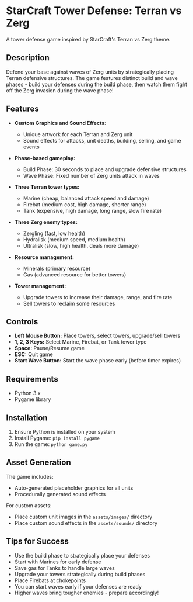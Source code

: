 # StarCraft Tower Defense: Terran vs Zerg

A tower defense game inspired by StarCraft's Terran vs Zerg theme.

## Description

Defend your base against waves of Zerg units by strategically placing Terran defensive structures. The game features distinct build and wave phases - build your defenses during the build phase, then watch them fight off the Zerg invasion during the wave phase!

## Features

- **Custom Graphics and Sound Effects**:
  - Unique artwork for each Terran and Zerg unit
  - Sound effects for attacks, unit deaths, building, selling, and game events

- **Phase-based gameplay:**
  - Build Phase: 30 seconds to place and upgrade defensive structures
  - Wave Phase: Fixed number of Zerg units attack in waves

- **Three Terran tower types:**
  - Marine (cheap, balanced attack speed and damage)
  - Firebat (medium cost, high damage, shorter range)
  - Tank (expensive, high damage, long range, slow fire rate)

- **Three Zerg enemy types:**
  - Zergling (fast, low health)
  - Hydralisk (medium speed, medium health)
  - Ultralisk (slow, high health, deals more damage)

- **Resource management:**
  - Minerals (primary resource)
  - Gas (advanced resource for better towers)

- **Tower management:**
  - Upgrade towers to increase their damage, range, and fire rate
  - Sell towers to reclaim some resources

## Controls

- **Left Mouse Button:** Place towers, select towers, upgrade/sell towers
- **1, 2, 3 Keys:** Select Marine, Firebat, or Tank tower type
- **Space:** Pause/Resume game
- **ESC:** Quit game
- **Start Wave Button:** Start the wave phase early (before timer expires)

## Requirements

- Python 3.x
- Pygame library

## Installation

1. Ensure Python is installed on your system
2. Install Pygame: `pip install pygame`
3. Run the game: `python game.py`

## Asset Generation

The game includes:
- Auto-generated placeholder graphics for all units
- Procedurally generated sound effects

For custom assets:
- Place custom unit images in the `assets/images/` directory
- Place custom sound effects in the `assets/sounds/` directory

## Tips for Success

- Use the build phase to strategically place your defenses
- Start with Marines for early defense
- Save gas for Tanks to handle large waves
- Upgrade your towers strategically during build phases
- Place Firebats at chokepoints
- You can start waves early if your defenses are ready
- Higher waves bring tougher enemies - prepare accordingly!